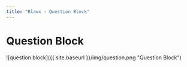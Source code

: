 ```yaml
---
title: "Blawx - Question Block"
---
```

# Question Block
![question block]({{ site.baseurl }}/img/question.png "Question Block")